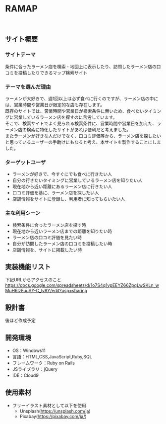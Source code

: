 # RAMAP
​
## サイト概要
### サイトテーマ
条件に合ったラーメン店を検索・地図上に表示したり、訪問したラーメン店の口コミを投稿したりできるマップ検索サイト
​
### テーマを選んだ理由
ラーメンが大好きで、週1回以上は必ず食べに行くのですが、ラーメン店の中には、営業時間や営業日が限定的な店も存在します。<br />
既存のサイトでは、営業時間や営業日が検索条件に無いため、食べたいタイミングに営業しているラーメン店を探すのに苦労しています。<br />
そこで、検索サイトでよく見られる検索条件に、営業時間や営業日を加えた、ラーメン店の検索に特化したサイトがあれば便利だと考えました。<br />
またラーメンが好きな人だけでなく、口コミ評価等から、ラーメン店を探したいと思っているユーザーの手助けにもなると考え、本サイトを製作することにしました。
​
### ターゲットユーザ
- ラーメンが好きで、今すぐにでも食べに行きたい人
- 自分の行きたいタイミングに営業しているラーメン店を知りたい人
- 現在地から近い距離にあるラーメン店に行きたい人
- 口コミ評価を基に、ラーメン店を探したい人
- 店舗情報をサイトに登録し、利用者に知ってもらいたい人

### 主な利用シーン
- 検索条件に合ったラーメン店を探す時
- 現在地から近いラーメン店までの距離を知りたい時
- ラーメン店の口コミ評価を見たい時
- 自分が訪問したラーメン店の口コミを投稿したい時
- 店舗情報を、サイトに掲載したい時

## 実装機能リスト
下記URLからアクセスのこと<br />
https://docs.google.com/spreadsheets/d/1o7S4q1vpEEYZ66ZpqLwSKLn_wMuH6lzFuuSY-C_lv8Y/edit?usp=sharing
​
## 設計書
後ほど作成予定
​
## 開発環境
- OS：Windows11
- 言語：HTML,CSS,JavaScript,Ruby,SQL
- フレームワーク：Ruby on Rails
- JSライブラリ：jQuery
- IDE：Cloud9
​
## 使用素材
- フリーイラスト素材として以下を使用
  - Unsplash(https://unsplash.com/ja)
  - Pixabay(https://pixabay.com/ja/)